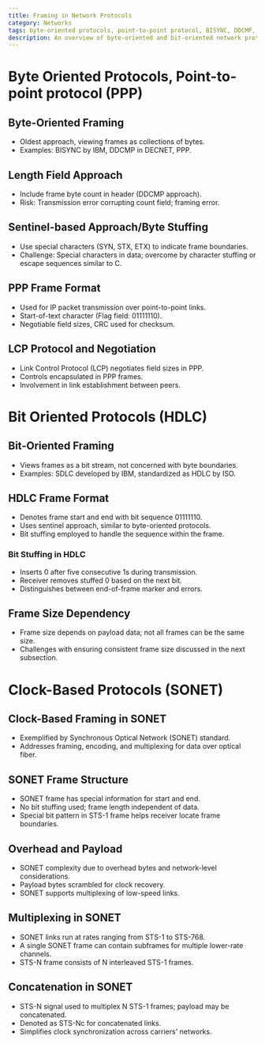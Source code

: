```yaml
---
title: Framing in Network Protocols
category: Networks
tags: byte-oriented protocols, point-to-point protocol, BISYNC, DDCMP, PPP, bit-oriented protocols, HDLC, bit stuffing
description: An overview of byte-oriented and bit-oriented network protocols, with a focus on the Point-to-Point Protocol (PPP) and High-Level Data Link Control (HDLC). It discusses the framing approaches used in these protocols, including the length field approach, sentinel-based approach, and bit stuffing. The document also covers the PPP frame format, the LCP protocol and negotiation, and the HDLC frame format. Additionally, it introduces clock-based protocols, such as SONET, and discusses their framing, frame structure, overhead, payload, multiplexing, and concatenation.
---
```


# Byte Oriented Protocols, Point-to-point protocol (PPP)

## Byte-Oriented Framing

- Oldest approach, viewing frames as collections of bytes.
- Examples: BISYNC by IBM, DDCMP in DECNET, PPP.

## Length Field Approach

- Include frame byte count in header (DDCMP approach).
- Risk: Transmission error corrupting count field; framing error.

## Sentinel-based Approach/Byte Stuffing

- Use special characters (SYN, STX, ETX) to indicate frame boundaries.
- Challenge: Special characters in data; overcome by character stuffing or escape sequences similar to C.

## PPP Frame Format

- Used for IP packet transmission over point-to-point links.
- Start-of-text character (Flag field: 01111110).
- Negotiable field sizes, CRC used for checksum.

## LCP Protocol and Negotiation

- Link Control Protocol (LCP) negotiates field sizes in PPP.
- Controls encapsulated in PPP frames.
- Involvement in link establishment between peers.

# Bit Oriented Protocols (HDLC)

## Bit-Oriented Framing

- Views frames as a bit stream, not concerned with byte boundaries.
- Examples: SDLC developed by IBM, standardized as HDLC by ISO.

## HDLC Frame Format

- Denotes frame start and end with bit sequence 01111110.
- Uses sentinel approach, similar to byte-oriented protocols.
- Bit stuffing employed to handle the sequence within the frame.

### Bit Stuffing in HDLC

- Inserts 0 after five consecutive 1s during transmission.
- Receiver removes stuffed 0 based on the next bit.
- Distinguishes between end-of-frame marker and errors.

## Frame Size Dependency

- Frame size depends on payload data; not all frames can be the same size.
- Challenges with ensuring consistent frame size discussed in the next subsection.


# Clock-Based Protocols (SONET)

## Clock-Based Framing in SONET

- Exemplified by Synchronous Optical Network (SONET) standard.
- Addresses framing, encoding, and multiplexing for data over optical fiber.

## SONET Frame Structure

- SONET frame has special information for start and end.
- No bit stuffing used; frame length independent of data.
- Special bit pattern in STS-1 frame helps receiver locate frame boundaries.

## Overhead and Payload

- SONET complexity due to overhead bytes and network-level considerations.
- Payload bytes scrambled for clock recovery.
- SONET supports multiplexing of low-speed links.

## Multiplexing in SONET

- SONET links run at rates ranging from STS-1 to STS-768.
- A single SONET frame can contain subframes for multiple lower-rate channels.
- STS-N frame consists of N interleaved STS-1 frames.

## Concatenation in SONET

- STS-N signal used to multiplex N STS-1 frames; payload may be concatenated.
- Denoted as STS-Nc for concatenated links.
- Simplifies clock synchronization across carriers' networks.
